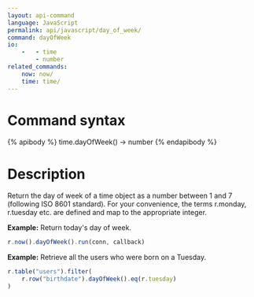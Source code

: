 ```yaml
---
layout: api-command
language: JavaScript
permalink: api/javascript/day_of_week/
command: dayOfWeek
io:
    -   - time
        - number
related_commands:
    now: now/
    time: time/
---
```


# Command syntax #

{% apibody %}
time.dayOfWeek() &rarr; number
{% endapibody %}

# Description #

Return the day of week of a time object as a number between 1 and 7 (following ISO 8601 standard). For your convenience, the terms r.monday, r.tuesday etc. are defined and map to the appropriate integer.

__Example:__ Return today's day of week.

```js
r.now().dayOfWeek().run(conn, callback)
```

__Example:__ Retrieve all the users who were born on a Tuesday.

```js
r.table("users").filter(
    r.row("birthdate").dayOfWeek().eq(r.tuesday)
)
```

